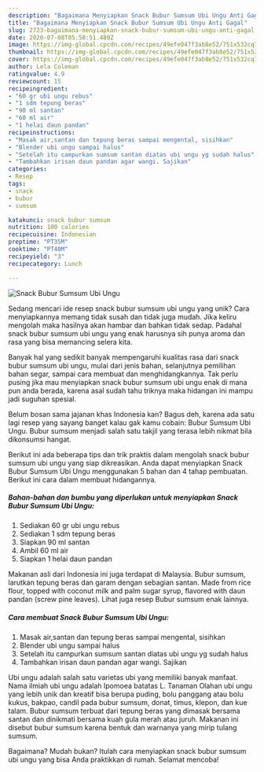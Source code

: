 ```yaml
---
description: "Bagaimana Menyiapkan Snack Bubur Sumsum Ubi Ungu Anti Gagal"
title: "Bagaimana Menyiapkan Snack Bubur Sumsum Ubi Ungu Anti Gagal"
slug: 2723-bagaimana-menyiapkan-snack-bubur-sumsum-ubi-ungu-anti-gagal
date: 2020-07-08T05:58:51.480Z
image: https://img-global.cpcdn.com/recipes/49efe047f3ab8e52/751x532cq70/snack-bubur-sumsum-ubi-ungu-foto-resep-utama.jpg
thumbnail: https://img-global.cpcdn.com/recipes/49efe047f3ab8e52/751x532cq70/snack-bubur-sumsum-ubi-ungu-foto-resep-utama.jpg
cover: https://img-global.cpcdn.com/recipes/49efe047f3ab8e52/751x532cq70/snack-bubur-sumsum-ubi-ungu-foto-resep-utama.jpg
author: Lela Coleman
ratingvalue: 4.9
reviewcount: 15
recipeingredient:
- "60 gr ubi ungu rebus"
- "1 sdm tepung beras"
- "90 ml santan"
- "60 ml air"
- "1 helai daun pandan"
recipeinstructions:
- "Masak air,santan dan tepung beras sampai mengental, sisihkan"
- "Blender ubi ungu sampai halus"
- "Setelah itu campurkan sumsum santan diatas ubi ungu yg sudah halus"
- "Tambahkan irisan daun pandan agar wangi. Sajikan"
categories:
- Resep
tags:
- snack
- bubur
- sumsum

katakunci: snack bubur sumsum 
nutrition: 100 calories
recipecuisine: Indonesian
preptime: "PT35M"
cooktime: "PT40M"
recipeyield: "3"
recipecategory: Lunch

---
```



![Snack Bubur Sumsum Ubi Ungu](https://img-global.cpcdn.com/recipes/49efe047f3ab8e52/751x532cq70/snack-bubur-sumsum-ubi-ungu-foto-resep-utama.jpg)

Sedang mencari ide resep snack bubur sumsum ubi ungu yang unik? Cara menyiapkannya memang tidak susah dan tidak juga mudah. Jika keliru mengolah maka hasilnya akan hambar dan bahkan tidak sedap. Padahal snack bubur sumsum ubi ungu yang enak harusnya sih punya aroma dan rasa yang bisa memancing selera kita.

Banyak hal yang sedikit banyak mempengaruhi kualitas rasa dari snack bubur sumsum ubi ungu, mulai dari jenis bahan, selanjutnya pemilihan bahan segar, sampai cara membuat dan menghidangkannya. Tak perlu pusing jika mau menyiapkan snack bubur sumsum ubi ungu enak di mana pun anda berada, karena asal sudah tahu triknya maka hidangan ini mampu jadi suguhan spesial.

Belum bosan sama jajanan khas Indonesia kan? Bagus deh, karena ada satu lagi resep yang sayang banget kalau gak kamu cobain: Bubur Sumsum Ubi Ungu. Bubur sumsum menjadi salah satu takjil yang terasa lebih nikmat bila dikonsumsi hangat.


Berikut ini ada beberapa tips dan trik praktis dalam mengolah snack bubur sumsum ubi ungu yang siap dikreasikan. Anda dapat menyiapkan Snack Bubur Sumsum Ubi Ungu menggunakan 5 bahan dan 4 tahap pembuatan. Berikut ini cara dalam membuat hidangannya.

<!--inarticleads1-->

##### Bahan-bahan dan bumbu yang diperlukan untuk menyiapkan Snack Bubur Sumsum Ubi Ungu:

1. Sediakan 60 gr ubi ungu rebus
1. Sediakan 1 sdm tepung beras
1. Siapkan 90 ml santan
1. Ambil 60 ml air
1. Siapkan 1 helai daun pandan


Makanan asli dari Indonesia ini juga terdapat di Malaysia. Bubur sumsum, larutkan tepung beras dan garam dengan sebagian santan. Made from rice flour, topped with coconut milk and palm sugar syrup, flavored with daun pandan (screw pine leaves). Lihat juga resep Bubur sumsum enak lainnya. 

<!--inarticleads2-->

##### Cara membuat Snack Bubur Sumsum Ubi Ungu:

1. Masak air,santan dan tepung beras sampai mengental, sisihkan
1. Blender ubi ungu sampai halus
1. Setelah itu campurkan sumsum santan diatas ubi ungu yg sudah halus
1. Tambahkan irisan daun pandan agar wangi. Sajikan


Ubi ungu adalah salah satu varietas ubi yang memiliki banyak manfaat. Nama ilmiah ubi ungu adalah Ipomoea batatas L. Tanaman Olahan ubi ungu yang lebih unik dan kreatif bisa berupa puding, bolu panggang atau bolu kukus, bakpao, candil pada bubur sumsum, donat, timus, klepon, dan kue talam. Bubur sumsum terbuat dari tepung beras yang dimasak bersama santan dan dinikmati bersama kuah gula merah atau juruh. Makanan ini disebut bubur sumsum karena bentuk dan warnanya yang mirip tulang sumsum. 

Bagaimana? Mudah bukan? Itulah cara menyiapkan snack bubur sumsum ubi ungu yang bisa Anda praktikkan di rumah. Selamat mencoba!

